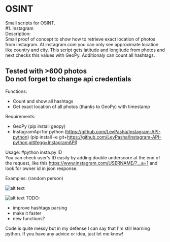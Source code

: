 # OSINT

Small scripts for OSINT.<br>
#1. Instagram<br>
Description:<br>
Small proof of concept to show how to retrieve exact location of photos from instagram. At instagram.com you can only see approximate location like country and city. This script gets latitude and longitude from photos and next checks this values with GeoPy. Additionaly can count all hashtags.<br>
<h2>Tested with >600 photos<br>
Do not forget to change api credentials</h2>

Functions:
- Count and show all hashtags
- Get exact location of all photos (thanks to GeoPy) with timestamp 

Requirements:
- GeoPy (pip install geopy)
- InstagramApi for python (https://github.com/LevPasha/Instagram-API-python) (pip install -e git+https://github.com/LevPasha/Instagram-API-python.git#egg=InstagramAPI)

Usage:
#python insta.py ID<br>
You can check user's ID easily by adding double underscore at the end of the request, like this https://www.instagram.com/USERNAME/?__a=1 and look for owner id in json response.

Examples: (random person)

![alt text](http://i.imgur.com/2eOwovn.png)

![alt text](http://i.imgur.com/WTVkFPM.png)
TODO:
- improve hashtags parsing
- make it faster
- new functions?

Code is quite messy but in my defense I can say that I'm still learning python.
If you have any advice or idea, just let me know!
